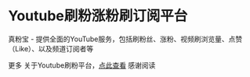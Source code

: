 # Youtube刷粉涨粉刷订阅平台
真粉宝 - 提供全面的YouTube服务，包括刷粉丝、涨粉、视频刷浏览量、点赞（Like）、以及频道订阅者等

更多 关于Youtube刷粉平台，[点此查看](https://realfans.pro?utm_source=github) 感谢阅读
